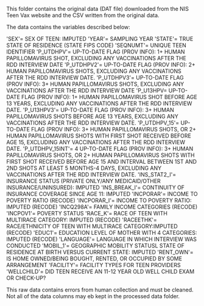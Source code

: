 This folder contains the original data (DAT file) downloaded from the NIS Teen Vax website and the CSV written from the original data.

The data contains the variables described below:

'SEX'=	SEX OF TEEN: IMPUTED
'YEAR'=	SAMPLING YEAR 
'STATE'=	TRUE STATE OF RESIDENCE (STATE FIPS CODE) 
'SEQNUMT'=	UNIQUE TEEN IDENTIFIER 
'P_UTDHPV'=	UP-TO-DATE FLAG (PROV INFO): 1+ HUMAN PAPILLOMAVIRUS SHOT, EXCLUDING ANY VACCINATIONS AFTER THE RDD INTERVIEW DATE
'P_UTDHPV2'= 	UP-TO-DATE FLAG (PROV INFO): 2+ HUMAN PAPILLOMAVIRUS SHOTS, EXCLUDING ANY VACCINATIONS AFTER THE RDD INTERVIEW DATE.
'P_UTDHPV3'=	UP-TO-DATE FLAG (PROV INFO): 3+ HUMAN PAPILLOMAVIRUS SHOTS, EXCLUDING ANY VACCINATIONS AFTER THE RDD INTERVIEW DATE
'P_U13HPV=	UP-TO-DATE FLAG (PROV INFO): 1+ HUMAN PAPILLOMAVIRUS SHOT BEFORE AGE 13 YEARS, EXCLUDING ANY VACCINATIONS AFTER THE RDD INTERVIEW DATE.
'P_U13HPV3'=	UP-TO-DATE FLAG (PROV INFO): 3+ HUMAN PAPILLOMAVIRUS SHOTS BEFORE AGE 13 YEARS, EXCLUDING ANY VACCINATIONS AFTER THE RDD INTERVIEW DATE.
'P_UTDHPV_15'=	UP-TO-DATE FLAG (PROV INFO): 3+ HUMAN PAPILLOMAVIRUS SHOTS, OR 2+ HUMAN PAPILLOMAVIRUS SHOTS WITH FIRST SHOT RECEIVED BEFORE AGE 15, EXCLUDING ANY VACCINATIONS AFTER THE RDD INTERVIEW DATE.
'P_UTDHPV_15INT'= 4	UP-TO-DATE FLAG (PROV INFO): 3+ HUMAN PAPILLOMAVIRUS SHOTS, OR 2+ HUMAN PAPILLOMAVIRUS SHOTS WITH FIRST SHOT RECEIVED BEFORE AGE 15 AND INTERVAL BETWEEN 1ST AND 2ND SHOTS AT LEAST 5 MONTHS-4 DAYS, EXCLUDING ANY VACCINATIONS AFTER THE RDD INTERVIEW DATE.
'INS_STAT2_I'= 	INSURANCE STATUS (PRIVATE ONLY/ANY MEDICAID/OTHER
INSURANCE/UNINSURED): IMPUTED
'INS_BREAK_I'=	CONTINUITY OF INSURANCE COVERAGE SINCE AGE 11: IMPUTED
'INCPORAR'=	INCOME TO POVERTY RATIO (RECODE) 
'INCPORAR_I'= 	INCOME TO POVERTY RATIO: IMPUTED (RECODE) 
'INCQ298A'=	FAMILY INCOME CATEGORIES (RECODE)
'INCPOV1'=	POVERTY STATUS 
'RACE_K'=  RACE OF TEEN WITH MULTIRACE CATEGORY: IMPUTED (RECODE)
'RACEETHK'=	 RACE/ETHNICITY OF TEEN WITH MULTIRACE CATEGORY:IMPUTED (RECODE)
'EDUC1'=	 EDUCATION LEVEL OF MOTHER WITH 4 CATEGORIES: IMPUTED (RECODE)
'LANGUAGE'=	LANGUAGE IN WHICH INTERVIEW WAS CONDUCTED 
'MOBIL_1'=	GEOGRAPHIC MOBILITY STATUSL STATE OF RESIDENCE AT BIRTH VERSUS CURRENT STATE: IMPUTED
'RENT_OWN'=	IS HOME OWNED/BEING BOUGHT, RENTED, OR OCCUPIED BY SOME ARRANGEMENT 
'FACILITY'=	FACILITY TYPES FOR TEEN PROVIDERS
'WELLCHILD'=	DID TEEN RECEIVE AN 11-12 YEAR OLD WELL CHILD EXAM OR CHECK-UP?

This raw data contains errors from human collection and must be cleaned. Not all of the data columns may eb kept in the processed data folder.
